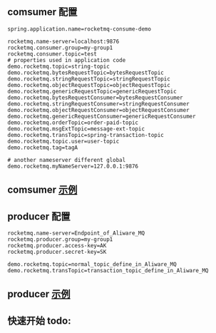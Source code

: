 ## comsumer 配置
```properties
spring.application.name=rocketmq-consume-demo

rocketmq.name-server=localhost:9876
rocketmq.consumer.group=my-group1
rocketmq.consumer.topic=test
# properties used in application code
demo.rocketmq.topic=string-topic
demo.rocketmq.bytesRequestTopic=bytesRequestTopic
demo.rocketmq.stringRequestTopic=stringRequestTopic
demo.rocketmq.objectRequestTopic=objectRequestTopic
demo.rocketmq.genericRequestTopic=genericRequestTopic
demo.rocketmq.bytesRequestConsumer=bytesRequestConsumer
demo.rocketmq.stringRequestConsumer=stringRequestConsumer
demo.rocketmq.objectRequestConsumer=objectRequestConsumer
demo.rocketmq.genericRequestConsumer=genericRequestConsumer
demo.rocketmq.orderTopic=order-paid-topic
demo.rocketmq.msgExtTopic=message-ext-topic
demo.rocketmq.transTopic=spring-transaction-topic
demo.rocketmq.topic.user=user-topic
demo.rocketmq.tag=tagA

# another nameserver different global
demo.rocketmq.myNameServer=127.0.0.1:9876
```

## comsumer [示例](https://github.com/apache/rocketmq-spring/blob/master/rocketmq-spring-boot-samples/rocketmq-consume-demo/src/main/java/org/apache/rocketmq/samples/springboot/consumer/OrderPaidEventConsumer.java)
## producer 配置
```properties
rocketmq.name-server=Endpoint_of_Aliware_MQ
rocketmq.producer.group=my-group1
rocketmq.producer.access-key=AK
rocketmq.producer.secret-key=SK

demo.rocketmq.topic=normal_topic_define_in_Aliware_MQ
demo.rocketmq.transTopic=transaction_topic_define_in_Aliware_MQ
```
## producer [示例](https://github.com/apache/rocketmq-spring/blob/master/rocketmq-spring-boot-samples/rocketmq-produce-acl-demo/src/main/java/org/apache/rocketmq/samples/springboot/ProducerACLApplication.java)

## 快速开始 todo: